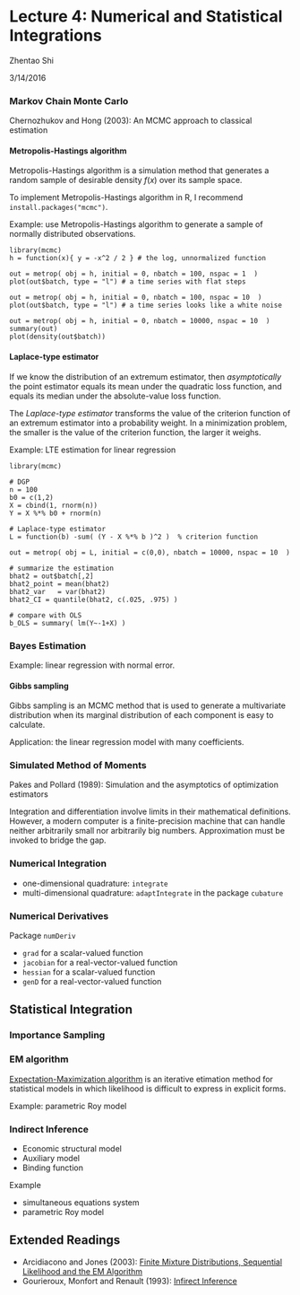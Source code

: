 # Lecture 4: Numerical and Statistical Integrations

Zhentao Shi

3/14/2016



### Markov Chain Monte Carlo

Chernozhukov and Hong (2003): An MCMC approach to classical estimation

#### Metropolis-Hastings algorithm

Metropolis-Hastings algorithm is a simulation method that generates a random sample of desirable density $f(x)$ over its sample space.

To implement Metropolis-Hastings algorithm in R, I recommend `install.packages("mcmc")`.

Example: use Metropolis-Hastings algorithm to generate a sample of normally distributed observations.
```{r,eval=F}
library(mcmc)
h = function(x){ y = -x^2 / 2 } # the log, unnormalized function

out = metrop( obj = h, initial = 0, nbatch = 100, nspac = 1  )
plot(out$batch, type = "l") # a time series with flat steps

out = metrop( obj = h, initial = 0, nbatch = 100, nspac = 10  )
plot(out$batch, type = "l") # a time series looks like a white noise

out = metrop( obj = h, initial = 0, nbatch = 10000, nspac = 10  )
summary(out)
plot(density(out$batch))
```



#### Laplace-type estimator

If we know the distribution of an extremum estimator, then *asymptotically* the point estimator equals its mean under the quadratic loss function, and equals its median under the absolute-value loss function.

The *Laplace-type estimator* transforms the value of the criterion function of an extremum estimator into a probability weight. In a minimization problem, the smaller is the value of the criterion function, the larger it weighs.

Example: LTE estimation for linear regression
```{r,eval=F}
library(mcmc)

# DGP
n = 100
b0 = c(1,2)
X = cbind(1, rnorm(n))
Y = X %*% b0 + rnorm(n)

# Laplace-type estimator
L = function(b) -sum( (Y - X %*% b )^2 )  % criterion function

out = metrop( obj = L, initial = c(0,0), nbatch = 10000, nspac = 10  )

# summarize the estimation
bhat2 = out$batch[,2]
bhat2_point = mean(bhat2)
bhat2_var   = var(bhat2)
bhat2_CI = quantile(bhat2, c(.025, .975) )

# compare with OLS
b_OLS = summary( lm(Y~-1+X) )
```


### Bayes Estimation

Example: linear regression with normal error.

#### Gibbs sampling

Gibbs sampling is an MCMC method that is used to generate a multivariate distribution when its marginal distribution of each component is easy to calculate.

Application: the linear regression model with many coefficients.



### Simulated Method of Moments

Pakes and Pollard (1989): Simulation and the asymptotics of optimization estimators


Integration and differentiation involve limits in their mathematical definitions. However, a modern computer is a finite-precision machine that can handle neither arbitrarily small nor arbitrarily big numbers. Approximation must be invoked to bridge the gap.

### Numerical Integration

* one-dimensional quadrature: `integrate`
* multi-dimensional quadrature: `adaptIntegrate` in the package `cubature`

### Numerical Derivatives

Package `numDeriv`

* `grad` for a scalar-valued function
* `jacobian` for a real-vector-valued function
* `hessian` for a scalar-valued function
* `genD` for a real-vector-valued function


## Statistical Integration

### Importance Sampling

### EM algorithm

[Expectation-Maximization algorithm](http://en.wikipedia.org/wiki/Expectation%E2%80%93maximization_algorithm) is an iterative etimation method for statistical models in which likelihood is difficult to express in explicit forms.

Example: parametric Roy model

### Indirect Inference

* Economic structural model
* Auxiliary model
* Binding function

Example

* simultaneous equations system
* parametric Roy model


## Extended Readings

* Arcidiacono and Jones (2003): [Finite Mixture Distributions, Sequential Likelihood and the EM Algorithm](http://www.jstor.org/stable/1555527?seq=1#page_scan_tab_contents)
* Gourieroux, Monfort and Renault (1993): [Infirect Inference](http://onlinelibrary.wiley.com/doi/10.1002/jae.3950080507/abstract)
